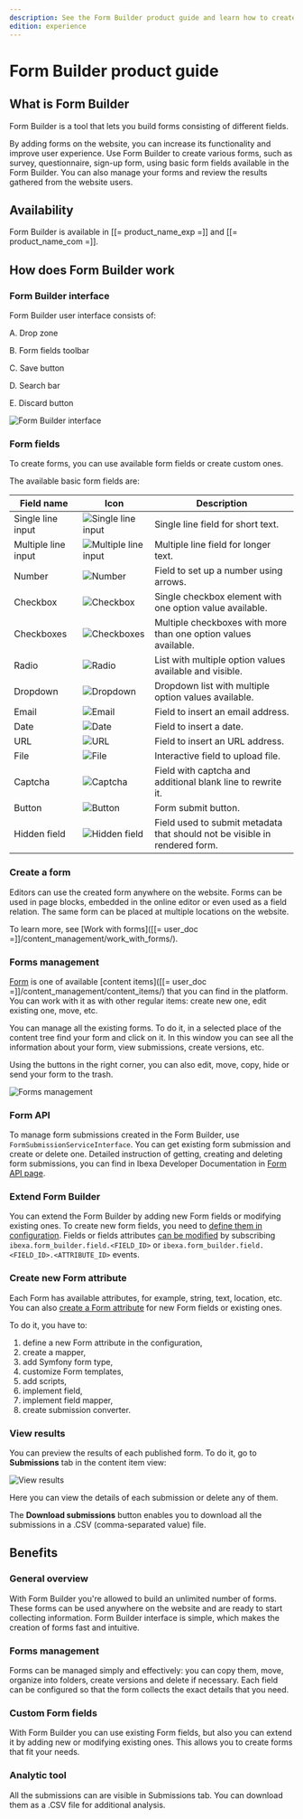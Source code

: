 ```yaml
---
description: See the Form Builder product guide and learn how to create various forms to increase the functionality of your website.
edition: experience
---
```


# Form Builder product guide 

## What is Form Builder

Form Builder is a tool that lets you build forms consisting of different fields.

By adding forms on the website, you can increase its functionality and improve user experience. Use Form Builder to create various forms, such as survey,
questionnaire, sign-up form, using basic form fields available in the Form Builder. 
You can also manage your forms and review the results gathered from the website users.

## Availability

Form Builder is available in [[= product_name_exp =]] and [[= product_name_com =]].

## How does Form Builder work

### Form Builder interface

Form Builder user interface consists of:

A. Drop zone

B. Form fields toolbar

C. Save button

D. Search bar

E. Discard button

![Form Builder interface](img/form_builder_interface.png)

### Form fields

To create forms, you can use available form fields or create custom ones.

The available basic form fields are:

| Field name | Icon | Description|
|----|----|----|
|Single line input|![Single line input](img/icons/single_line_input.png)|Single line field for short text.|
|Multiple line input|![Multiple line input](img/icons/multiple_line_input.png)|Multiple line field for longer text.|
|Number|![Number](img/icons/Number.png)| Field to set up a number using arrows.|
|Checkbox|![Checkbox](img/icons/Checkbox.png)|Single checkbox element with one option value available.|
|Checkboxes|![Checkboxes](img/icons/Checkboxes.png)|Multiple checkboxes with more than one option values available.|
|Radio|![Radio](img/icons/Radio.png)|List with multiple option values available and visible.|
|Dropdown|![Dropdown](img/icons/Dropdown.png)|Dropdown list with multiple option values available.|
|Email|![Email](img/icons/Email.png)|Field to insert an email address.|
|Date|![Date](img/icons/Date.png)|Field to insert a date.|
|URL|![URL](img/icons/URL.png)|Field to insert an URL address.|
|File|![File](img/icons/File.png)|Interactive field to upload file.|
|Captcha|![Captcha](img/icons/Captcha.png)|Field with captcha and additional blank line to rewrite it.|
|Button|![Button](img/icons/Button.png)|Form submit button.|
|Hidden field|![Hidden field](img/icons/Hidden_field.png)|Field used to submit metadata that should not be visible in rendered form.|

### Create a form

Editors can use the created form anywhere on the website. 
Forms can be used in page blocks, embedded in the online editor or even used as a field relation. 
The same form can be placed at multiple locations on the website.

To learn more, see [Work with forms]([[= user_doc =]]/content_management/work_with_forms/).

### Forms management

[Form](work_with_forms.md) is one of available [content items]([[= user_doc =]]/content_management/content_items/) that you can find in the platform. 
You can work with it as with other regular items: create new one, edit existing one, move, etc.

You can manage all the existing forms. To do it, in a selected place of the content tree find your form and click on it.
In this window you can see all the information about your form, view submissions, create versions, etc.

Using the buttons in the right corner, you can also edit, move, copy, hide or send your form to the trash.

![Forms management](img/forms_management.png)

### Form API

To manage form submissions created in the Form Builder, use `FormSubmissionServiceInterface`.
You can get existing form submission and create or delete one.
Detailed instruction of getting, creating and deleting form submissions, you can find in Ibexa Developer Documentation in [Form API page](form_api.md).

### Extend Form Builder

You can extend the Form Builder by adding new Form fields or modifying existing ones. 
To create new form fields, you need to [define them in configuration](create_custom_form_field.md). 
Fields or fields attributes [can be modified](create_custom_form_field.md#modify-existing-form-fields) by subscribing `ibexa.form_builder.field.<FIELD_ID>` or `ibexa.form_builder.field.<FIELD_ID>.<ATTRIBUTE_ID>` events.

### Create new Form attribute

Each Form has available attributes, for example, string, text, location, etc.
You can also [create a Form attribute](create_form_attribute.md) for new Form fields or existing ones.

To do it, you have to:

1. define a new Form attribute in the configuration,
1. create a mapper,
1. add Symfony form type,
1. customize Form templates,
1. add scripts,
1. implement field,
1. implement field mapper,
1. create submission converter.

### View results

You can preview the results of each published form.
To do it, go to **Submissions** tab in the content item view:

![View results](img/view_results.png)

Here you can view the details of each submission or delete any of them.

The **Download submissions** button enables you to download all the submissions in a .CSV (comma-separated value) file.

## Benefits

### General overview

With Form Builder you're allowed to build an unlimited number of forms. 
These forms can be used anywhere on the website and are ready to start collecting information. 
Form Builder interface is simple, which makes the creation of forms fast and intuitive.

### Forms management

Forms can be managed simply and effectively: you can copy them, move, organize into folders, create versions and delete if necessary. 
Each field can be configured so that the form collects the exact details that you need.

### Custom Form fields

With Form Builder you can use existing Form fields, but also you can extend it by adding new or modifying existing ones. 
This allows you to create forms that fit your needs.

### Analytic tool

All the submissions can are visible in Submissions tab. 
You can download them as a .CSV file for additional analysis.